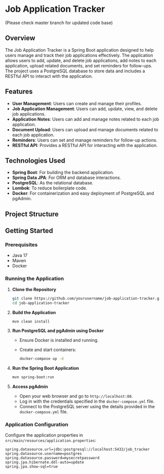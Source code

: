 # Job Application Tracker
(Please check master branch for updated code base)
## Overview

The Job Application Tracker is a Spring Boot application designed to help users manage and track their job applications effectively. The application allows users to add, update, and delete job applications, add notes to each application, upload related documents, and set reminders for follow-ups. The project uses a PostgreSQL database to store data and includes a RESTful API to interact with the application.

## Features

- **User Management**: Users can create and manage their profiles.
- **Job Application Management**: Users can add, update, view, and delete job applications.
- **Application Notes**: Users can add and manage notes related to each job application.
- **Document Upload**: Users can upload and manage documents related to each job application.
- **Reminders**: Users can set and manage reminders for follow-up actions.
- **RESTful API**: Provides a RESTful API for interacting with the application.

## Technologies Used

- **Spring Boot**: For building the backend application.
- **Spring Data JPA**: For ORM and database interactions.
- **PostgreSQL**: As the relational database.
- **Lombok**: To reduce boilerplate code.
- **Docker**: For containerization and easy deployment of PostgreSQL and pgAdmin.

## Project Structure
## Getting Started

### Prerequisites

- Java 17
- Maven
- Docker

### Running the Application

1. **Clone the Repository**

    ```sh
    git clone https://github.com/yourusername/job-application-tracker.git
    cd job-application-tracker
    ```

2. **Build the Application**

    ```sh
    mvn clean install
    ```

3. **Run PostgreSQL and pgAdmin using Docker**

    - Ensure Docker is installed and running.
    - Create and start containers:

        ```sh
        docker-compose up -d
        ```

4. **Run the Spring Boot Application**

    ```sh
    mvn spring-boot:run
    ```

5. **Access pgAdmin**

    - Open your web browser and go to `http://localhost:80`.
    - Log in with the credentials specified in the `docker-compose.yml` file.
    - Connect to the PostgreSQL server using the details provided in the `docker-compose.yml` file.

### Application Configuration

Configure the application properties in `src/main/resources/application.properties`:

```properties
spring.datasource.url=jdbc:postgresql://localhost:5432/job_tracker
spring.datasource.username=postgres
spring.datasource.password=mysecretpassword
spring.jpa.hibernate.ddl-auto=update
spring.jpa.show-sql=true
